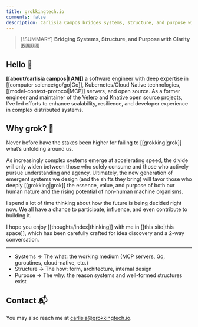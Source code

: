 ```yaml
---
title: grokkingtech.io
comments: false
description: Carlisia Campos bridges systems, structure, and purpose with clarity. This site explores modern software architecture, distributed systems, and AI-aligned design through the lens of Go, Kubernetes, and open source. Carlisia draws from her deep engineering experience building scalable, resilient systems (including her leadership in Velero and Knative) to uncover how intentional architecture shapes the future.
---
```


> [!SUMMARY] **Bridging Systems, Structure, and Purpose with Clarity 🇧🇷🇺🇸**

## Hello 👋

**[[about/carlisia campos|I AM]]** a software engineer with deep expertise in [[computer science/go/go|Go]], Kubernetes/Cloud Native technologies, [[model-context-protocol|MCP]] servers, and open source. As a former engineer and maintainer of the [Velero](https://github.com/vmware-tanzu/velero) and [Knative](https://github.com/knative) open source projects, I've led efforts to enhance scalability, resilience, and developer experience in complex distributed systems.

## Why grok? 🔮

Never before have the stakes been higher for failing to [[grokking|grok]] what’s unfolding around us.

As increasingly complex systems emerge at accelerating speed, the divide will only widen between those who solely consume and those who actively pursue understanding and agency. Ultimately, the new generation of emergent systems we design (and the shifts they bring) will favor those who deeply [[grokking|grok]] the essence, value, and purpose of both our human nature and the rising potential of non-human machine organisms.

I spend a lot of time thinking about how the future is being decided right now. We all have a chance to participate, influence, and even contribute to building it.

I hope you enjoy [[thoughts/index|thinking]] with me in [[this site|this space]], which has been carefully crafted for idea discovery and a 2-way conversation.

---

- Systems → The what: the working medium (MCP servers, Go, goroutines, cloud-native, etc.)
- Structure → The how: form, architecture, internal design
- Purpose → The why: the reason systems and well-formed structures exist

## Contact 📬

You may also reach me at <a href="mailto:&#99;&#97;&#114;&#108;&#105;&#115;&#105;&#97;&#64;&#103;&#114;&#111;&#107;&#107;&#105;&#110;&#103;&#116;&#101;&#99;&#104;&#46;&#105;&#111;">
&#99;&#97;&#114;&#108;&#105;&#115;&#105;&#97;&#64;&#103;&#114;&#111;&#107;&#107;&#105;&#110;&#103;&#116;&#101;&#99;&#104;&#46;&#105;&#111;</a>.

